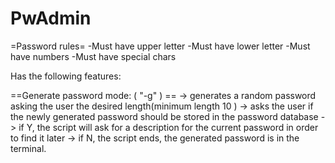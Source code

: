 # PwAdmin
=Password rules=
-Must have upper letter 
-Must have lower letter
-Must have numbers
-Must have special chars


Has the following features:

==Generate password mode: ( "-g" ) ==
-> generates a random password asking the user the desired length(minimum length 10 )
-> asks the user if the newly generated password should be stored in the password database
-> if Y, the script will ask for a description for the current password in order to find it later
-> if N, the script ends, the generated password is in the terminal.
